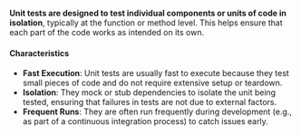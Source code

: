 **Unit tests are designed to test individual components or units of code in isolation**, typically at the function or method level. This helps ensure that each part of the code works as intended on its own.
#### Characteristics

- **Fast Execution**: Unit tests are usually fast to execute because they test small pieces of code and do not require extensive setup or teardown.
- **Isolation**: They mock or stub dependencies to isolate the unit being tested, ensuring that failures in tests are not due to external factors.
- **Frequent Runs**: They are often run frequently during development (e.g., as part of a continuous integration process) to catch issues early.